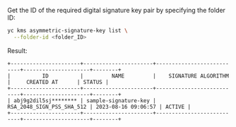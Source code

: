 Get the ID of the required digital signature key pair by specifying the folder ID:

```bash
yc kms asymmetric-signature-key list \
  --folder-id <folder_ID>
```

Result:

```text
+----------------------+----------------------+---------------------------+---------------------+--------+
|          ID          |         NAME         |    SIGNATURE ALGORITHM    |     CREATED AT      | STATUS |
+----------------------+----------------------+---------------------------+---------------------+--------+
| abj9g2dil5sj******** | sample-signature-key | RSA_2048_SIGN_PSS_SHA_512 | 2023-08-16 09:06:57 | ACTIVE |
+----------------------+----------------------+---------------------------+---------------------+--------+
```